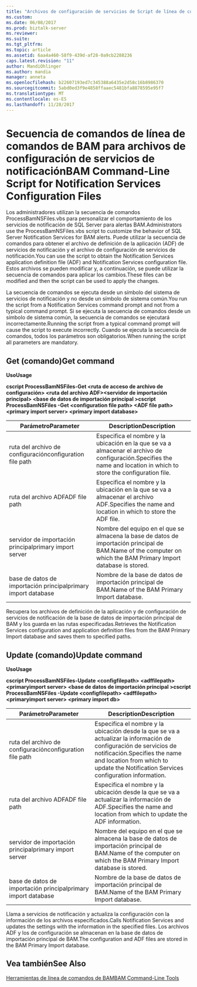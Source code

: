 ```yaml
---
title: "Archivos de configuración de servicios de Script de línea de comandos de BAM para la notificación | Documentos de Microsoft"
ms.custom: 
ms.date: 06/08/2017
ms.prod: biztalk-server
ms.reviewer: 
ms.suite: 
ms.tgt_pltfrm: 
ms.topic: article
ms.assetid: 6aa4a460-58f9-439d-af28-0a9cb2288236
caps.latest.revision: "11"
author: MandiOhlinger
ms.author: mandia
manager: anneta
ms.openlocfilehash: b22607193ed7c345388a6435e2d58c16b8986370
ms.sourcegitcommit: 5abd0ed3f9e4858ffaaec5481bfa8878595e95f7
ms.translationtype: MT
ms.contentlocale: es-ES
ms.lasthandoff: 11/28/2017
---
```

# <a name="bam-command-line-script-for-notification-services-configuration-files"></a><span data-ttu-id="4e90b-102">Secuencia de comandos de línea de comandos de BAM para archivos de configuración de servicios de notificación</span><span class="sxs-lookup"><span data-stu-id="4e90b-102">BAM Command-Line Script for Notification Services Configuration Files</span></span>
<span data-ttu-id="4e90b-103">Los administradores utilizan la secuencia de comandos ProcessBamNSFiles.vbs para personalizar el comportamiento de los servicios de notificación de SQL Server para alertas BAM.</span><span class="sxs-lookup"><span data-stu-id="4e90b-103">Administrators use the ProcessBamNSFiles.vbs script to customize the behavior of SQL Server Notification Services for BAM alerts.</span></span> <span data-ttu-id="4e90b-104">Puede utilizar la secuencia de comandos para obtener el archivo de definición de la aplicación (ADF) de servicios de notificación y el archivo de configuración de servicios de notificación.</span><span class="sxs-lookup"><span data-stu-id="4e90b-104">You can use the script to obtain the Notification Services application definition file (ADF) and Notification Services configuration file.</span></span> <span data-ttu-id="4e90b-105">Estos archivos se pueden modificar y, a continuación, se puede utilizar la secuencia de comandos para aplicar los cambios.</span><span class="sxs-lookup"><span data-stu-id="4e90b-105">These files can be modified and then the script can be used to apply the changes.</span></span>  
  
 <span data-ttu-id="4e90b-106">La secuencia de comandos se ejecuta desde un símbolo del sistema de servicios de notificación y no desde un símbolo de sistema común.</span><span class="sxs-lookup"><span data-stu-id="4e90b-106">You run the script from a Notification Services command prompt and not from a typical command prompt.</span></span> <span data-ttu-id="4e90b-107">Si se ejecuta la secuencia de comandos desde un símbolo de sistema común, la secuencia de comandos se ejecutará incorrectamente.</span><span class="sxs-lookup"><span data-stu-id="4e90b-107">Running the script from a typical command prompt will cause the script to execute incorrectly.</span></span> <span data-ttu-id="4e90b-108">Cuando se ejecuta la secuencia de comandos, todos los parámetros son obligatorios.</span><span class="sxs-lookup"><span data-stu-id="4e90b-108">When running the script all parameters are mandatory.</span></span>  
  
## <a name="get-command"></a><span data-ttu-id="4e90b-109">Get (comando)</span><span class="sxs-lookup"><span data-stu-id="4e90b-109">Get command</span></span>  
 <span data-ttu-id="4e90b-110">**Uso**</span><span class="sxs-lookup"><span data-stu-id="4e90b-110">**Usage**</span></span>  
  
 <span data-ttu-id="4e90b-111">**cscript ProcessBamNSFiles-Get \<ruta de acceso de archivo de configuración\> \<ruta del archivo ADF\>\<servidor de importación principal\> \<base de datos de importación principal  \>**</span><span class="sxs-lookup"><span data-stu-id="4e90b-111">**cscript ProcessBamNSFiles -Get \<configuration file path\> \<ADF file path\>  \<primary import server\> \<primary import database\>**</span></span>  
  
|<span data-ttu-id="4e90b-112">Parámetro</span><span class="sxs-lookup"><span data-stu-id="4e90b-112">Parameter</span></span>|<span data-ttu-id="4e90b-113">Description</span><span class="sxs-lookup"><span data-stu-id="4e90b-113">Description</span></span>|  
|---------------|-----------------|  
|<span data-ttu-id="4e90b-114">ruta del archivo de configuración</span><span class="sxs-lookup"><span data-stu-id="4e90b-114">configuration file path</span></span>|<span data-ttu-id="4e90b-115">Especifica el nombre y la ubicación en la que se va a almacenar el archivo de configuración.</span><span class="sxs-lookup"><span data-stu-id="4e90b-115">Specifies the name and location in which to store the configuration file.</span></span>|  
|<span data-ttu-id="4e90b-116">ruta del archivo ADF</span><span class="sxs-lookup"><span data-stu-id="4e90b-116">ADF file path</span></span>|<span data-ttu-id="4e90b-117">Especifica el nombre y la ubicación en la que se va a almacenar el archivo ADF.</span><span class="sxs-lookup"><span data-stu-id="4e90b-117">Specifies the name and location in which to store the ADF file.</span></span>|  
|<span data-ttu-id="4e90b-118">servidor de importación principal</span><span class="sxs-lookup"><span data-stu-id="4e90b-118">primary import server</span></span>|<span data-ttu-id="4e90b-119">Nombre del equipo en el que se almacena la base de datos de importación principal de BAM.</span><span class="sxs-lookup"><span data-stu-id="4e90b-119">Name of the computer on which the BAM Primary Import database is stored.</span></span>|  
|<span data-ttu-id="4e90b-120">base de datos de importación principal</span><span class="sxs-lookup"><span data-stu-id="4e90b-120">primary import database</span></span>|<span data-ttu-id="4e90b-121">Nombre de la base de datos de importación principal de BAM.</span><span class="sxs-lookup"><span data-stu-id="4e90b-121">Name of the BAM Primary Import database.</span></span>|  
  
 <span data-ttu-id="4e90b-122">Recupera los archivos de definición de la aplicación y de configuración de servicios de notificación de la base de datos de importación principal de BAM y los guarda en las rutas especificadas.</span><span class="sxs-lookup"><span data-stu-id="4e90b-122">Retrieves the Notification Services configuration and application definition files from the BAM Primary Import database and saves them to specified paths.</span></span>  
  
## <a name="update-command"></a><span data-ttu-id="4e90b-123">Update (comando)</span><span class="sxs-lookup"><span data-stu-id="4e90b-123">Update command</span></span>  
 <span data-ttu-id="4e90b-124">**Uso**</span><span class="sxs-lookup"><span data-stu-id="4e90b-124">**Usage**</span></span>  
  
 <span data-ttu-id="4e90b-125">**cscript ProcessBamNSFiles-Update \<configfilepath\> \<adffilepath\>\<primaryimport server\> \<base de datos de importación principal  \>**</span><span class="sxs-lookup"><span data-stu-id="4e90b-125">**cscript ProcessBamNSFiles -Update \<configfilepath\> \<adffilepath\>  \<primaryimport server\> \<primary import db\>**</span></span>  
  
|<span data-ttu-id="4e90b-126">Parámetro</span><span class="sxs-lookup"><span data-stu-id="4e90b-126">Parameter</span></span>|<span data-ttu-id="4e90b-127">Description</span><span class="sxs-lookup"><span data-stu-id="4e90b-127">Description</span></span>|  
|---------------|-----------------|  
|<span data-ttu-id="4e90b-128">ruta del archivo de configuración</span><span class="sxs-lookup"><span data-stu-id="4e90b-128">configuration file path</span></span>|<span data-ttu-id="4e90b-129">Especifica el nombre y la ubicación desde la que se va a actualizar la información de configuración de servicios de notificación.</span><span class="sxs-lookup"><span data-stu-id="4e90b-129">Specifies the name and location from which to update the Notification Services configuration information.</span></span>|  
|<span data-ttu-id="4e90b-130">ruta del archivo ADF</span><span class="sxs-lookup"><span data-stu-id="4e90b-130">ADF file path</span></span>|<span data-ttu-id="4e90b-131">Especifica el nombre y la ubicación desde la que se va a actualizar la información de ADF.</span><span class="sxs-lookup"><span data-stu-id="4e90b-131">Specifies the name and location from which to update the ADF information.</span></span>|  
|<span data-ttu-id="4e90b-132">servidor de importación principal</span><span class="sxs-lookup"><span data-stu-id="4e90b-132">primary import server</span></span>|<span data-ttu-id="4e90b-133">Nombre del equipo en el que se almacena la base de datos de importación principal de BAM.</span><span class="sxs-lookup"><span data-stu-id="4e90b-133">Name of the computer on which the BAM Primary Import database is stored.</span></span>|  
|<span data-ttu-id="4e90b-134">base de datos de importación principal</span><span class="sxs-lookup"><span data-stu-id="4e90b-134">primary import database</span></span>|<span data-ttu-id="4e90b-135">Nombre de la base de datos de importación principal de BAM.</span><span class="sxs-lookup"><span data-stu-id="4e90b-135">Name of the BAM Primary Import database.</span></span>|  
  
 <span data-ttu-id="4e90b-136">Llama a servicios de notificación y actualiza la configuración con la información de los archivos especificados.</span><span class="sxs-lookup"><span data-stu-id="4e90b-136">Calls Notification Services and updates the settings with the information in the specified files.</span></span> <span data-ttu-id="4e90b-137">Los archivos ADF y los de configuración se almacenan en la base de datos de importación principal de BAM.</span><span class="sxs-lookup"><span data-stu-id="4e90b-137">The configuration and ADF files are stored in the BAM Primary Import database.</span></span>  
  
## <a name="see-also"></a><span data-ttu-id="4e90b-138">Vea también</span><span class="sxs-lookup"><span data-stu-id="4e90b-138">See Also</span></span>  
 [<span data-ttu-id="4e90b-139">Herramientas de línea de comandos de BAM</span><span class="sxs-lookup"><span data-stu-id="4e90b-139">BAM Command-Line Tools</span></span>](../core/bam-command-line-tools.md)
